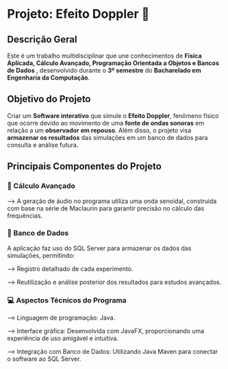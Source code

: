 # Projeto: Efeito Doppler 🎵
## Descrição Geral
Este é um trabalho multidisciplinar que une conhecimentos de **Física Aplicada, Cálculo Avançado, Programação Orientada a Objetos e Bancos de Dados** , desenvolvido durante o **3º semestre** do **Bacharelado em Engenharia da Computação**.

## Objetivo do Projeto
Criar um **Software interativo** que simule o **Efeito Doppler**, fenômeno físico que ocorre devido ao movimento de uma **fonte de ondas sonoras** em relação a um **observador em repouso**. Além disso, o projeto visa **armazenar os resultados** das simulações em um banco de dados para consulta e análise futura.

## Principais Componentes do Projeto
### 🔢 Cálculo Avançado
--> A geração de áudio no programa utiliza uma onda senoidal, construída com base na série de Maclaurin para garantir precisão no cálculo das frequências.

### 💾 Banco de Dados
A aplicação faz uso do SQL Server para armazenar os dados das simulações, permitindo:

--> Registro detalhado de cada experimento.


--> Reutilização e análise posterior dos resultados para estudos avançados.

### 💻 Aspectos Técnicos do Programa
--> Linguagem de programação: Java.

--> Interface gráfica: Desenvolvida com JavaFX, proporcionando uma experiência de uso amigável e intuitiva.

--> Integração com Banco de Dados: Utilizando Java Maven para conectar o software ao SQL Server.
